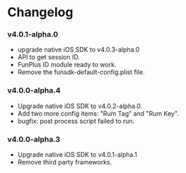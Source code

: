 # Changelog

### v4.0.1-alpha.0

* upgrade native iOS SDK to v4.0.3-alpha.0
* API to get session ID.
* FunPlus ID module ready to work.
* Remove the funsdk-default-config.plist file.

### v4.0.0-alpha.4

* Upgrade native iOS SDK to v4.0.2-alpha.0.
* Add two more config items: "Rum Tag" and "Rum Key".
* bugfix: post process script failed to run.

### v4.0.0-alpha.3

* Upgrade native iOS SDK to v4.0.1-alpha.1
* Remove third party frameworks.


